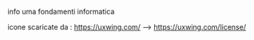 info uma fondamenti informatica


icone scaricate da : https://uxwing.com/  -->  https://uxwing.com/license/